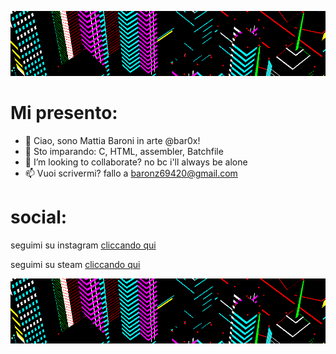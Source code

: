 ![xd](g3.gif)
 
 # Mi presento:
- 👋 Ciao, sono Mattia Baroni in arte @bar0x!
- 🌱 Sto imparando: C, HTML, assembler, Batchfile
- 💞️ I’m looking to collaborate? no bc i'll always be alone
- 📫 Vuoi scrivermi? fallo a baronz69420@gmail.com
# social:
 seguimi su instagram [cliccando qui](https://www.instagram.com/bar0xx/)
 
 seguimi su steam [cliccando qui](https://steamcommunity.com/id/bar0x/)
 
 ![xd](g3.gif)

<!---
--->
